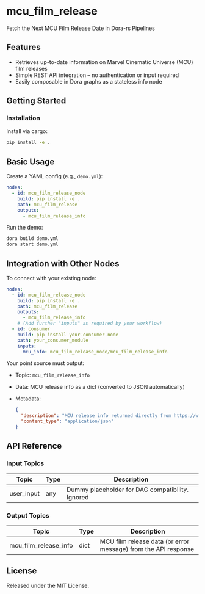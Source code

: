 # mcu_film_release

Fetch the Next MCU Film Release Date in Dora-rs Pipelines

## Features
- Retrieves up-to-date information on Marvel Cinematic Universe (MCU) film releases
- Simple REST API integration – no authentication or input required
- Easily composable in Dora graphs as a stateless info node

## Getting Started

### Installation
Install via cargo:
```bash
pip install -e .
```

## Basic Usage

Create a YAML config (e.g., `demo.yml`):

```yaml
nodes:
  - id: mcu_film_release_node
    build: pip install -e .
    path: mcu_film_release
    outputs:
      - mcu_film_release_info
```

Run the demo:

```bash
dora build demo.yml
dora start demo.yml
```

## Integration with Other Nodes

To connect with your existing node:

```yaml
nodes:
  - id: mcu_film_release_node
    build: pip install -e .
    path: mcu_film_release
    outputs:
      - mcu_film_release_info
    # (Add further "inputs" as required by your workflow)
  - id: consumer
    build: pip install your-consumer-node
    path: your_consumer_module
    inputs:
      mcu_info: mcu_film_release_node/mcu_film_release_info
```

Your point source must output:

* Topic: `mcu_film_release_info`
* Data: MCU release info as a dict (converted to JSON automatically)
* Metadata:

  ```json
  {
    "description": "MCU release info returned directly from https://www.whenisthenextmcufilm.com/api (all keys as in their response; may include error field)",
    "content_type": "application/json"
  }
  ```

## API Reference

### Input Topics

| Topic         | Type   | Description                                    |
| -------------|--------|------------------------------------------------|
| user_input   | any    | Dummy placeholder for DAG compatibility. Ignored |

### Output Topics

| Topic                | Type   | Description                                                           |
|----------------------|--------|-----------------------------------------------------------------------|
| mcu_film_release_info| dict   | MCU film release data (or error message) from the API response        |

## License

Released under the MIT License.
